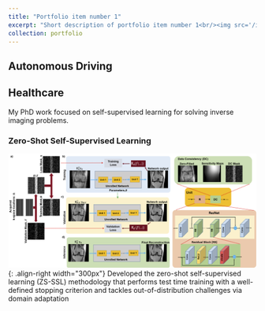 ```yaml
---
title: "Portfolio item number 1"
excerpt: "Short description of portfolio item number 1<br/><img src='/images/500x300.png'>"
collection: portfolio
---
```


## Autonomous Driving


## Healthcare
My PhD work focused on self-supervised learning  for solving inverse imaging problems. 

### Zero-Shot Self-Supervised Learning
![Illustration of ZS-SSL](/images/zs_ssl_overview.png){: .align-right width="300px"}
Developed the zero-shot self-supervised learning (ZS-SSL) methodology that performs test time training with a well-defined stopping criterion and tackles out-of-distribution challenges via domain adaptation
